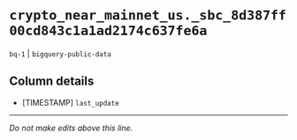 # `crypto_near_mainnet_us._sbc_8d387ff00cd843c1a1ad2174c637fe6a`
`bq-1` | `bigquery-public-data`

## Column details
* [TIMESTAMP] `last_update`

-------------------------------------------------------------------------------
*Do not make edits above this line.*
